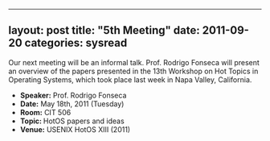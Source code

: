 
---
layout: post
title: "5th Meeting"
date: 2011-09-20
categories: sysread
---

<div>

Our next meeting will be an informal talk. Prof. Rodrigo Fonseca will present an overview of the papers presented in the 13th Workshop on Hot Topics in Operating Systems, which took place last week in Napa Valley, California.
<ul>
	<li><strong>Speaker:</strong> Prof. Rodrigo Fonseca</li>
	<li><strong>Date:</strong> May 18th, 2011 (Tuesday)</li>
	<li><strong>Room:</strong> CIT 506</li>
	<li><strong>Topic: </strong>HotOS papers and ideas</li>
	<li><strong>Venue:</strong> USENIX HotOS XIII (2011)</li>
</ul>
</div>
